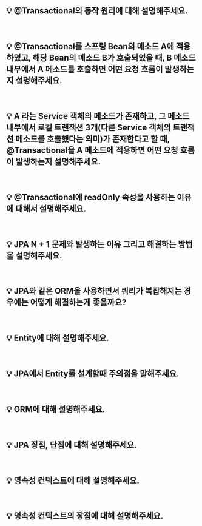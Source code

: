 💡 @Transactional의 동작 원리에 대해 설명해주세요.
---
<br>

💡 @Transactional를 스프링 Bean의 메소드 A에 적용하였고, 해당 Bean의 메소드 B가 호출되었을 때, B 메소드 내부에서 A 메소드를 호출하면 어떤 요청 흐름이 발생하는지 설명해주세요.
---
<br>

💡 A 라는 Service 객체의 메소드가 존재하고, 그 메소드 내부에서 로컬 트랜잭션 3개(다른 Service 객체의 트랜잭션 메소드를 호출했다는 의미)가 존재한다고 할 때, @Transactional을 A 메소드에 적용하면 어떤 요청 흐름이 발생하는지 설명해주세요.
---
<br>

💡 @Transactional에 readOnly 속성을 사용하는 이유에 대해서 설명해주세요.
---
<br>

💡 JPA N + 1 문제와 발생하는 이유 그리고 해결하는 방법을 설명해주세요.
---
<br>

💡 JPA와 같은 ORM을 사용하면서 쿼리가 복잡해지는 경우에는 어떻게 해결하는게 좋을까요?
---
<br>

💡 Entity에 대해 설명해주세요.
---
<br>

💡 JPA에서 Entity를 설계할때 주의점을 말해주세요.
---
<br>

💡 ORM에 대해 설명해주세요.
---
<br>

💡 JPA 장점, 단점에 대해 설명해주세요.
---
<br>

💡 영속성 컨텍스트에 대해 설명해주세요.
---
<br>

💡 영속성 컨텍스트의 장점에 대해 설명해주세요.
---
<br>
